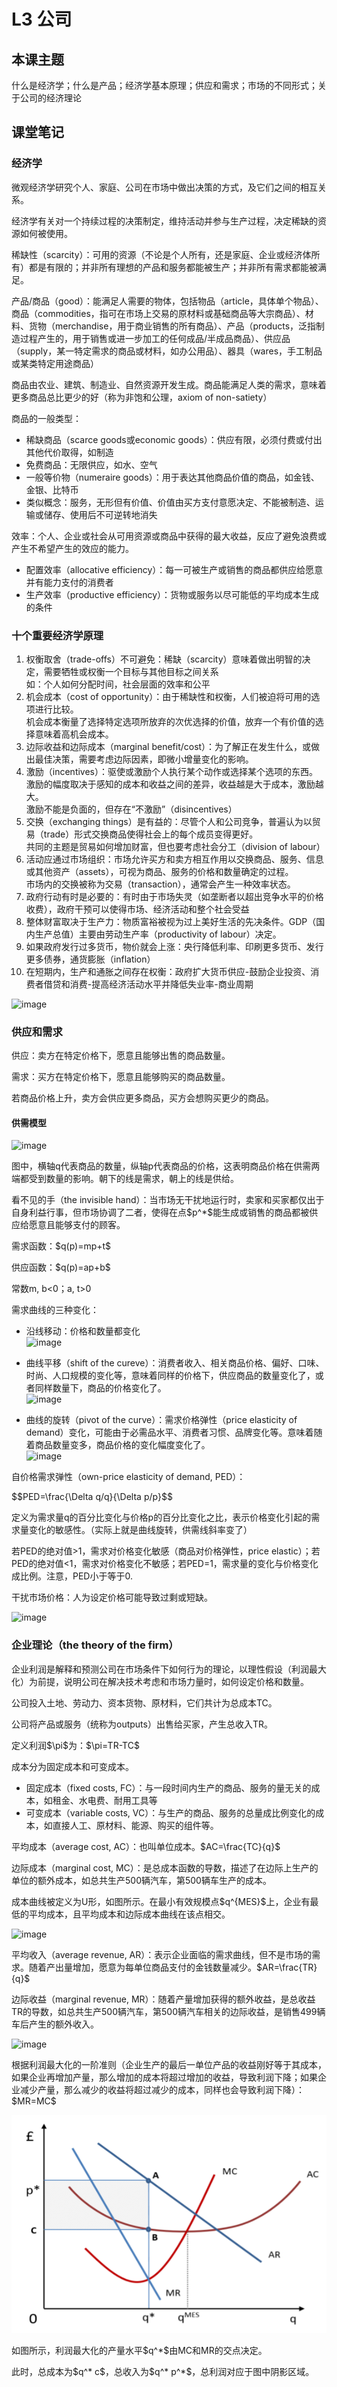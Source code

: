<h1>L3 公司</h1>
<h2>本课主题</h2>
<p>什么是经济学；什么是产品；经济学基本原理；供应和需求；市场的不同形式；关于公司的经济理论</p>
<h2>课堂笔记</h2>
<h3>经济学</h3>
<p>微观经济学研究个人、家庭、公司在市场中做出决策的方式，及它们之间的相互关系。</p>
<p>经济学有关对一个持续过程的决策制定，维持活动并参与生产过程，决定稀缺的资源如何被使用。</p>
<p>稀缺性（scarcity）：可用的资源（不论是个人所有，还是家庭、企业或经济体所有）都是有限的；并非所有理想的产品和服务都能被生产；并非所有需求都能被满足。</p>
<p>产品/商品（good）：能满足人需要的物体，包括物品（article，具体单个物品）、商品（commodities，指可在市场上交易的原材料或基础商品等大宗商品）、材料、货物（merchandise，用于商业销售的所有商品）、产品（products，泛指制造过程产生的，用于销售或进一步加工的任何成品/半成品商品）、供应品（supply，某一特定需求的商品或材料，如办公用品）、器具（wares，手工制品或某类特定用途商品）</p>
<p>商品由农业、建筑、制造业、自然资源开发生成。商品能满足人类的需求，意味着更多商品总比更少的好（称为非饱和公理，axiom of non-satiety）</p>
<p>商品的一般类型：</p>
<ul>
<li>稀缺商品（scarce goods或economic goods）：供应有限，必须付费或付出其他代价取得，如制造</li>
<li>免费商品：无限供应，如水、空气</li>
<li>一般等价物（numeraire goods）：用于表达其他商品价值的商品，如金钱、金银、比特币</li>
<li>类似概念：服务，无形但有价值、价值由买方支付意愿决定、不能被制造、运输或储存、使用后不可逆转地消失</li>
</ul>
<p>效率：个人、企业或社会从可用资源或商品中获得的最大收益，反应了避免浪费或产生不希望产生的效应的能力。</p>
<ul>
<li>配置效率（allocative efficiency）：每一可被生产或销售的商品都供应给愿意并有能力支付的消费者</li>
<li>生产效率（productive efficiency）：货物或服务以尽可能低的平均成本生成的条件</li>
</ul>
<h3>十个重要经济学原理</h3>
<ol>
<li>权衡取舍（trade-offs）不可避免：稀缺（scarcity）意味着做出明智的决定，需要牺牲或权衡一个目标与其他目标之间关系<br />
如：个人如何分配时间，社会层面的效率和公平</li>
<li>机会成本（cost of opportunity）：由于稀缺性和权衡，人们被迫将可用的选项进行比较。<br />
机会成本衡量了选择特定选项所放弃的次优选择的价值，放弃一个有价值的选择意味着高机会成本。</li>
<li>边际收益和边际成本（marginal benefit/cost）：为了解正在发生什么，或做出最佳决策，需要考虑边际因素，即微小增量变化的影响。</li>
<li>激励（incentives）：驱使或激励个人执行某个动作或选择某个选项的东西。<br />
激励的幅度取决于感知的成本和收益之间的差异，收益越是大于成本，激励越大。<br />
激励不能是负面的，但存在“不激励”（disincentives）</li>
<li>交换（exchanging things）是有益的：尽管个人和公司竞争，普遍认为以贸易（trade）形式交换商品使得社会上的每个成员变得更好。<br />
共同的主题是贸易如何增加财富，但也要考虑社会分工（division of labour）</li>
<li>活动应通过市场组织：市场允许买方和卖方相互作用以交换商品、服务、信息或其他资产（assets），可视为商品、服务的价格和数量确定的过程。<br />
市场内的交换被称为交易（transaction），通常会产生一种效率状态。</li>
<li>政府行动有时是必要的：有时由于市场失灵（如垄断者以超出竞争水平的价格收费），政府干预可以使得市场、经济活动和整个社会受益</li>
<li>整体财富取决于生产力：物质富裕被视为过上美好生活的先决条件。GDP（国内生产总值）主要由劳动生产率（productivity of labour）决定。</li>
<li>如果政府发行过多货币，物价就会上涨：央行降低利率、印刷更多货币、发行更多债券，通货膨胀（inflation）</li>
<li>在短期内，生产和通胀之间存在权衡：政府扩大货币供应-鼓励企业投资、消费者借贷和消费-提高经济活动水平并降低失业率-商业周期</li>
</ol>
<p><img src="assets/image-20240520211931-jpd7waf.png" alt="image" /></p>
<h3>供应和需求</h3>
<p>供应：卖方在特定价格下，愿意且能够出售的商品数量。</p>
<p>需求：买方在特定价格下，愿意且能够购买的商品数量。</p>
<p>若商品价格上升，卖方会供应更多商品，买方会想购买更少的商品。</p>
<h4>供需模型</h4>
<p><img src="assets/image-20240520212409-03027b4.png" alt="image" /></p>
<p>图中，横轴q代表商品的数量，纵轴p代表商品的价格，这表明商品价格在供需两端都受到数量的影响。朝下的线是需求，朝上的线是供给。</p>
<p>看不见的手（the invisible hand）：当市场无干扰地运行时，卖家和买家都仅出于自身利益行事，但市场协调了二者，使得在点$p^*$能生成或销售的商品都被供应给愿意且能够支付的顾客。</p>
<p>需求函数：$q(p)=mp+t$</p>
<p>供应函数：$q(p)=ap+b$</p>
<p>常数m, b&lt;0；a, t&gt;0</p>
<p>需求曲线的三种变化：</p>
<ul>
<li>
<p>沿线移动：价格和数量都变化<br />
​<img src="assets/image-20240520212928-dhab6ux.png" alt="image" /></p>
</li>
<li>
<p>曲线平移（shift of the cureve）：消费者收入、相关商品价格、偏好、口味、时尚、人口规模的变化等，意味着同样的价格下，供应商品的数量变化了，或者同样数量下，商品的价格变化了。<br />
<img src="assets/image-20240520213110-eo5w5sq.png" alt="image" /></p>
</li>
<li>
<p>曲线的旋转（pivot of the curve）：需求价格弹性（price elasticity of demand）变化，可能由于必需品水平、消费者习惯、品牌变化等。意味着随着商品数量变多，商品价格的变化幅度变化了。<br />
​<img src="assets/image-20240520213252-mlx53bw.png" alt="image" /></p>
</li>
</ul>
<p>自价格需求弹性（own-price elasticity of demand, PED）：</p>
$$PED=\frac{\Delta q/q}{\Delta p/p}$$
<p>定义为需求量q的百分比变化与价格p的百分比变化之比，表示价格变化引起的需求量变化的敏感性。（实际上就是曲线旋转，供需线斜率变了）</p>
<p>若PED的绝对值&gt;1，需求对价格变化敏感（商品对价格弹性，price elastic）；若PED的绝对值&lt;1，需求对价格变化不敏感；若PED=1，需求量的变化与价格变化成比例。注意，PED小于等于0.</p>
<p>干扰市场价格：人为设定价格可能导致过剩或短缺。</p>
<p><img src="assets/image-20240520222447-2zz6pac.png" alt="image" /></p>
<h3>企业理论（the theory of the firm）</h3>
<p>企业利润是解释和预测公司在市场条件下如何行为的理论，以理性假设（利润最大化）为前提，说明公司在解决技术考虑和市场力量时，如何设定价格和数量。</p>
<p>公司投入土地、劳动力、资本货物、原材料，它们共计为总成本TC。</p>
<p>公司将产品或服务（统称为outputs）出售给买家，产生总收入TR。</p>
<p>定义利润$\pi$为：$\pi=TR-TC$</p>
<p>成本分为固定成本和可变成本。</p>
<ul>
<li>固定成本（fixed costs, FC）：与一段时间内生产的商品、服务的量无关的成本，如租金、水电费、耐用工具等</li>
<li>可变成本（variable costs, VC）：与生产的商品、服务的总量成比例变化的成本，如直接人工、原材料、能源、购买的组件等。</li>
</ul>
<p>平均成本（average cost, AC）：也叫单位成本。$AC=\frac{TC}{q}$​</p>
<p>边际成本（marginal cost, MC）：是总成本函数的导数，描述了在边际上生产的单位的额外成本，如总共生产500辆汽车，第500辆车生产的成本。</p>
<p>成本曲线被定义为U形，如图所示。在最小有效规模点$q^{MES}$上，企业有最低的平均成本，且平均成本和边际成本曲线在该点相交。</p>
<p><img src="assets/image-20240520223655-fxgf6kf.png" alt="image" /></p>
<p>平均收入（average revenue, AR）：表示企业面临的需求曲线，但不是市场的需求。随着产出量增加，愿意为每单位商品支付的金钱数量减少。$AR=\frac{TR}{q}$</p>
<p>边际收益（marginal revenue, MR）：随着产量增加获得的额外收益，是总收益TR的导数，如总共生产500辆汽车，第500辆汽车相关的边际收益，是销售499辆车后产生的额外收入。</p>
<p><img src="assets/image-20240520224029-krf83ws.png" alt="image" /></p>
<p>根据利润最大化的一阶准则（企业生产的最后一单位产品的收益刚好等于其成本，如果企业再增加产量，那么增加的成本将超过增加的收益，导致利润下降；如果企业减少产量，那么减少的收益将超过减少的成本，同样也会导致利润下降）：$MR=MC$</p>
<p>​<img src="https://raw.githubusercontent.com/AnthonyBvvd/AnthonyBvvd.github.io/main/test/image-20240520224333-v6ns9u8.png" alt="image" />​</p>
<p>如图所示，利润最大化的产量水平$q^*$由MC和MR的交点决定。</p>
<p>此时，总成本为$q^* c$，总收入为$q^* p^*$，总利润对应于图中阴影区域。</p>
<p>‍</p>
